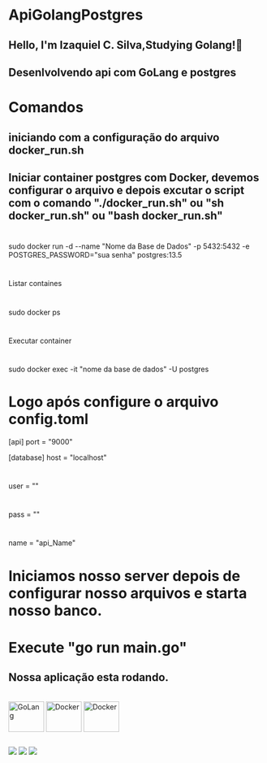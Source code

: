 # ApiGolangPostgres

## Hello, I'm Izaquiel C. Silva,Studying Golang!👋

## Desenlvolvendo api com GoLang e postgres

# Comandos

## iniciando com a configuração do arquivo docker_run.sh

## Iniciar container postgres com Docker, devemos configurar o arquivo e depois excutar o script com o comando "./docker_run.sh" ou "sh docker_run.sh" ou "bash docker_run.sh"
#
sudo docker run -d --name "Nome da Base de Dados" -p 5432:5432 -e POSTGRES_PASSWORD="sua senha" postgres:13.5
#
Listar containes
#
sudo docker ps
#
Executar container
#
sudo docker exec -it "nome da base de dados" -U postgres

# Logo após configure o arquivo config.toml

[api]
port = "9000"

[database]
host = "localhost"
#
user = ""
#
pass = ""
#
name = "api_Name"

# Iniciamos nosso server depois de configurar nosso arquivos e starta nosso banco.

# Execute "go run main.go"

## Nossa aplicação esta rodando.

<div style="display: inline_block"><br>
  <img align="center" alt="GoLang" height="60" width="70" src="https://cdn.jsdelivr.net/gh/devicons/devicon/icons/go/go-original.svg">
  <img align="center" alt="Docker" height="60" width="70" src="https://cdn.jsdelivr.net/gh/devicons/devicon/icons/docker/docker-original.svg">
  <img align="center" alt="Docker" height="60" width="70" src="https://cdn.jsdelivr.net/gh/devicons/devicon/icons/postgresql/postgresql-original.svg">
</div>
  
##
 
<div> 
  <a href="https://www.instagram.com/izaquiel_silv/" target="_blank"><img src="https://img.shields.io/badge/-Instagram-%23E4405F?style=for-the-badge&logo=instagram&logoColor=white" target="_blank"></a>
  <a href = "mailto:izaquiel.silva.ads@gmail.com"><img src="https://img.shields.io/badge/-Gmail-%23333?style=for-the-badge&logo=gmail&logoColor=white" target="_blank"></a>
  <a href="https://www.linkedin.com/in/izaquiel-silva-dev/" target="_blank"><img src="https://img.shields.io/badge/-LinkedIn-%230077B5?style=for-the-badge&logo=linkedin&logoColor=white" target="_blank"></a> 
 
</div>
